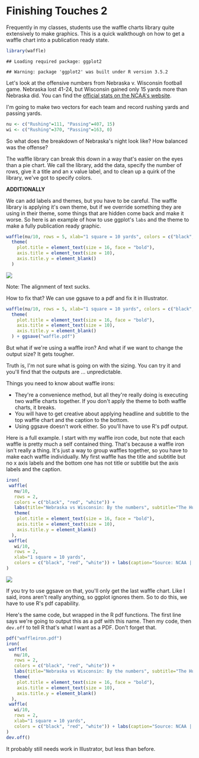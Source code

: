 # Finishing Touches 2

Frequently in my classes, students use the waffle charts library quite extensively to make graphics. This is a quick walkthough on how to get a waffle chart into a publication ready state. 


```r
library(waffle)
```

```
## Loading required package: ggplot2
```

```
## Warning: package 'ggplot2' was built under R version 3.5.2
```

Let's look at the offensive numbers from Nebraska v. Wisconsin football game. Nebraska lost 41-24, but Wisconsin gained only 15 yards more than Nebraska did. You can find the [official stats on the NCAA's website](https://www.ncaa.com/game/football/fbs/2018/10/06/nebraska-wisconsin/team-stats).

I'm going to make two vectors for each team and record rushing yards and passing yards. 


```r
nu <- c("Rushing"=111, "Passing"=407, 15)
wi <- c("Rushing"=370, "Passing"=163, 0)
```

So what does the breakdown of Nebraska's night look like? How balanced was the offense? 

The waffle library can break this down in a way that's easier on the eyes than a pie chart. We call the library, add the data, specify the number of rows, give it a title and an x value label, and to clean up a quirk of the library, we've got to specify colors. 

**ADDITIONALLY**

We can add labels and themes, but you have to be careful. The waffle library is applying it's own theme, but if we override something they are using in their theme, some things that are hidden come back and make it worse. So here is an example of how to use ggplot's `labs` and the theme to make a fully publication ready graphic. 


```r
waffle(nu/10, rows = 5, xlab="1 square = 10 yards", colors = c("black", "red", "white")) + labs(title="Nebraska vs Wisconsin on offense", subtitle="The Huskers couldn't get much of a running game going.", caption="Source: NCAA | Graphic by Matt Waite") + 
  theme(
    plot.title = element_text(size = 16, face = "bold"),
    axis.title = element_text(size = 10),
    axis.title.y = element_blank()
  )
```

![](27-finishingtouches2_files/figure-epub3/unnamed-chunk-3-1.png)<!-- -->

Note: The alignment of text sucks. 

How to fix that? We can use ggsave to a pdf and fix it in Illustrator.


```r
waffle(nu/10, rows = 5, xlab="1 square = 10 yards", colors = c("black", "red")) + labs(title="Nebraska vs Wisconsin on offense", subtitle="The Huskers couldn't get much of a running game going.", caption="Source: NCAA | Graphic by Matt Waite") + 
  theme(
    plot.title = element_text(size = 16, face = "bold"),
    axis.title = element_text(size = 10),
    axis.title.y = element_blank()
  ) + ggsave("waffle.pdf")
```

But what if we're using a waffle iron? And what if we want to change the output size? It gets tougher. 

Truth is, I'm not sure what is going on with the sizing. You can try it and you'll find that the outputs are ... unpredictable. 

Things you need to know about waffle irons:

* They're a convenience method, but all they're really doing is executing two waffle charts together. If you don't apply the theme to both waffle charts, it breaks.
* You will have to get creative about applying headline and subtitle to the top waffle chart and the caption to the bottom. 
* Using ggsave doesn't work either. So you'll have to use R's pdf output. 

Here is a full example. I start with my waffle iron code, but note that each waffle is pretty much a self contained thing. That's because a waffle iron isn't really a thing. It's just a way to group waffles together, so you have to make each waffle individually. My first waffle has the title and subtitle but no x axis labels and the bottom one has not title or subtitle but the axis labels and the caption.  


```r
iron(
 waffle(
   nu/10, 
   rows = 2, 
   colors = c("black", "red", "white")) + 
   labs(title="Nebraska vs Wisconsin: By the numbers", subtitle="The Huskers couldn't run, Wisconsin could.") + 
   theme(
    plot.title = element_text(size = 16, face = "bold"),
    axis.title = element_text(size = 10),
    axis.title.y = element_blank()
  ),
 waffle(
   wi/10, 
   rows = 2, 
   xlab="1 square = 10 yards", 
   colors = c("black", "red", "white")) + labs(caption="Source: NCAA | Graphic by Matt Waite")
) 
```

![](27-finishingtouches2_files/figure-epub3/unnamed-chunk-5-1.png)<!-- -->

If you try to use ggsave on that, you'll only get the last waffle chart. Like I said, irons aren't really anything, so ggplot ignores them. So to do this, we have to use R's pdf capability. 

Here's the same code, but wrapped in the R pdf functions. The first line says we're going to output this as a pdf with this name. Then my code, then `dev.off` to tell R that's what I want as a PDF. Don't forget that. 


```r
pdf("waffleiron.pdf")
iron(
 waffle(
   nu/10, 
   rows = 2, 
   colors = c("black", "red", "white")) + 
   labs(title="Nebraska vs Wisconsin: By the numbers", subtitle="The Huskers couldn't run, Wisconsin could.") + 
   theme(
    plot.title = element_text(size = 16, face = "bold"),
    axis.title = element_text(size = 10),
    axis.title.y = element_blank()
  ),
 waffle(
   wi/10, 
   rows = 2, 
   xlab="1 square = 10 yards", 
   colors = c("black", "red", "white")) + labs(caption="Source: NCAA | Graphic by Matt Waite")
) 
dev.off()
```


It probably still needs work in Illustrator, but less than before. 

